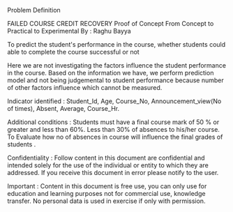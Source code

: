 Problem Definition

FAILED COURSE CREDIT RECOVERY
Proof of Concept 
From Concept to Practical to Experimental
By : Raghu Bayya


To predict the student's performance in the course, whether students could able to complete the course successful or not 


Here we are not investigating the factors influence the student performance in the course. Based on the information we have, we perform prediction model and not being judgemental to student performance because number of other factors influence which cannot be measured. 


Indicator identified :  Student_Id, Age, Course_No, Announcement_view(No of times), Absent, Average, Course_Hr.  

Additional conditions :
      Students must have a final course mark of 50 % or greater and less than 60%.
     Less than 30% of absences to his/her course.
   To Evaluate how no of absences in course  will influence the final grades of students .



Confidentiality : Follow content in this document are confidential and intended solely for the use of the individual or entity to which they are addressed. If you receive this document in error please notify to the user. 

Important : Content in this document is free use, you can only use for education and learning purposes not for commercial use, knowledge transfer. No personal data  is used in exercise if only with permission.  

